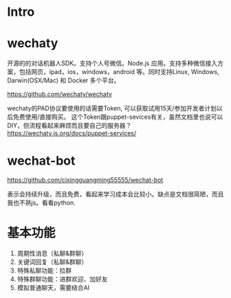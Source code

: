 
# Intro



# wechaty

开源的的对话机器人SDK。支持个人号微信。Node.js 应用。支持多种微信接入方案，包括网页，ipad，ios，windows，android 等。同时支持Linux, Windows, Darwin(OSX/Mac) 和 Docker 多个平台。

https://github.com/wechaty/wechaty

wechaty的PAD协议要使用的话需要Token, 可以获取试用15天/参加开发者计划以后免费使用/直接购买。
这个Token跟puppet-sevices有关，虽然文档里也说可以DIY，但流程看起来麻烦而且要自己的服务器？https://wechaty.js.org/docs/puppet-services/

# wechat-bot

https://github.com/cixingguangming55555/wechat-bot

表示会持续升级，而且免费，看起来学习成本会比较小。缺点是文档很简陋，而且我也不熟js。看看python.

# 基本功能

1. 周期性消息（私聊&群聊）
2. 关键词回复（私聊&群聊）
3. 特殊私聊功能：拉群
4. 特殊群聊功能：进群欢迎、加好友
5. 模拟普通聊天，需要结合AI